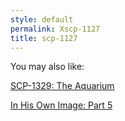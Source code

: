 ```yaml
---
style: default
permalink: Xscp-1127
title: scp-1127
---
```

You may also like:

[SCP-1329: The Aquarium](http://scp-wiki.net/scp-1329)

[In His Own Image: Part 5](http://scp-wiki.net/in-his-own-image-part-5)
